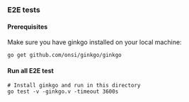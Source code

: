 ### E2E tests

#### Prerequisites

Make sure you have ginkgo installed on your local machine:
```
go get github.com/onsi/ginkgo/ginkgo
```

#### Run all E2E test
```
# Install ginkgo and run in this directory
go test -v -ginkgo.v -timeout 3600s
```
